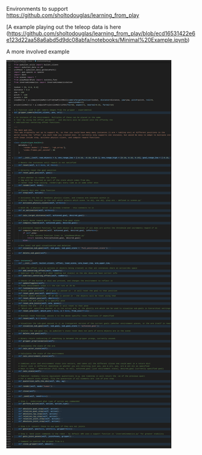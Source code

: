 
Environments to support https://github.com/sholtodouglas/learning_from_play

[A example playing out the teleop data is here (https://github.com/sholtodouglas/learning_from_play/blob/ecd16531422e6e123d22aa58a6abd5d9dc08abfa/notebooks/Minimal%20Example.ipynb)

A more involved example

![alt-text-1](/roboticsPlayroomPybullet/readme_assets/code.png "side by side comparison")
